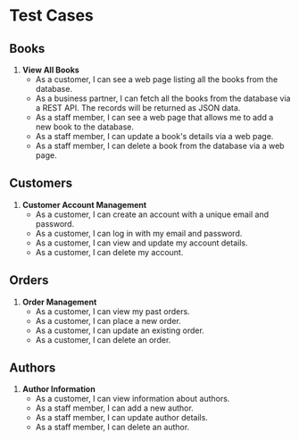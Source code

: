 # Test Cases

## Books

1. **View All Books**
   - As a customer, I can see a web page listing all the books from the database.
   - As a business partner, I can fetch all the books from the database via a REST API. The records will be returned as JSON data.
   - As a staff member, I can see a web page that allows me to add a new book to the database.
   - As a staff member, I can update a book's details via a web page.
   - As a staff member, I can delete a book from the database via a web page.

## Customers

1. **Customer Account Management**
   - As a customer, I can create an account with a unique email and password.
   - As a customer, I can log in with my email and password.
   - As a customer, I can view and update my account details.
   - As a customer, I can delete my account.

## Orders

1. **Order Management**
   - As a customer, I can view my past orders.
   - As a customer, I can place a new order.
   - As a customer, I can update an existing order.
   - As a customer, I can delete an order.

## Authors

1. **Author Information**
   - As a customer, I can view information about authors.
   - As a staff member, I can add a new author.
   - As a staff member, I can update author details.
   - As a staff member, I can delete an author.